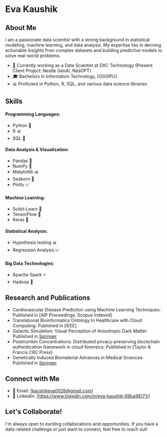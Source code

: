 # Eva Kaushik

## About Me

I am a passionate data scientist with a strong background in statistical modeling, machine learning, and data analysis. My expertise lies in deriving actionable insights from complex datasets and building predictive models to solve real-world problems.

- 💼 Currently working as a Data Scientist at DXC Technology (Present Client Project: Nestle GenAI, NesGPT)
- 🎓 Bachelors in Information Technology, [GGSIPU]
- 📊 Proficient in Python, R, SQL, and various data science libraries

## Skills

#### Programming Languages:
- Python 🐍
- R 📊
- SQL 💾

#### Data Analysis & Visualization:
- Pandas 🐼
- NumPy 🔢
- Matplotlib 📊
- Seaborn 🌊
- Plotly 📈

#### Machine Learning:
- Scikit-Learn 🧠
- TensorFlow 🤖
- Keras 🌟

#### Statistical Analysis:
- Hypothesis testing 📊
- Regression Analysis 📈

#### Big Data Technologies:
- Apache Spark ⚡
- Hadoop 🐘

## Research and Publications 

- Cardiovascular Disease Prediction using Machine Learning Techniques: Published in [AIP Proceedings, Scopus Indexed]
- Translational Bioinformatics Ontology In Healthcare with Cloud Computing: Published in [IEEE]
- Galactic Simulation: Visual Perception of Anisotropic Dark Matter: Published in [Springer](https://link.springer.com/chapter/10.1007/978-3-031-47221-3_3)
- Postmortem Concentrations: Distributed privacy-preserving blockchain authentication framework in cloud forensics: Published in [Taylor & Francis CRC Press]
- Genetically Induced Biomaterial Advances in Medical Sciences: Published in [Springer](https://link.springer.com/chapter/10.1007/978-981-99-6698-1_4)

## Connect with Me

- 📧 Email: [kaushikeva0026@gmail.com]
- 📝 LinkedIn: [https://www.linkedin.com/in/eva-kaushik-69ba98171/]

## Let's Collaborate!

I'm always open to exciting collaborations and opportunities. If you have a data-related challenge or just want to connect, feel free to reach out!
